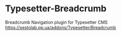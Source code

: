 # Typesetter-Breadcrumb
Breadcrumb Navigation plugin for Typesetter CMS https://sestolab.pp.ua/addons/Typesetter/Breadcrumb